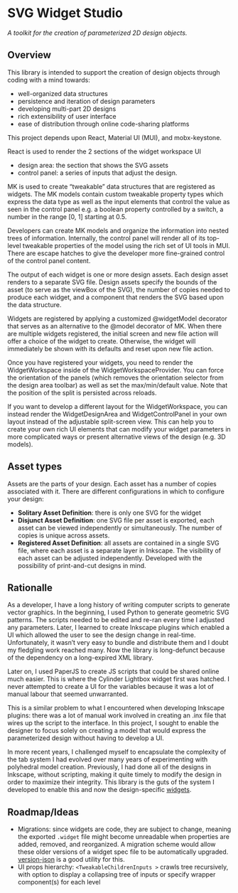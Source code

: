 # SVG Widget Studio
_A toolkit for the creation of parameterized 2D design objects._

## Overview
This library is intended to support the creation of design objects through coding with a mind towards:
- well-organized data structures
- persistence and iteration of design parameters
- developing multi-part 2D designs
- rich extensibility of user interface
- ease of distribution through online code-sharing platforms

This project depends upon React, Material UI (MUI), and mobx-keystone.

React is used to render the 2 sections of the widget workspace UI
* design area: the section that shows the SVG assets
* control panel: a series of inputs that adjust the design.

MK is used to create “tweakable” data structures that are registered as widgets. The MK models contain custom tweakable property types which express the data type as well as the input elements that control the value as seen in the control panel e.g. a boolean property controlled by a switch, a number in the range [0, 1] starting at 0.5.

Developers can create MK models and organize the information into nested trees of information. Internally, the control panel will render all of its top-level tweakable properties of the model using the rich set of UI tools in MUI. There are escape hatches to give the developer more fine-grained control of the control panel content.

The output of each widget is one or more design assets. Each design asset renders to a separate SVG file. Design assets specify the bounds of the asset (to serve as the viewBox of the SVG), the number of copies needed to produce each widget, and a component that renders the SVG based upon the data structure.

Widgets are registered by applying a customized @widgetModel decorator that serves as an alternative to the @model decorator of MK. When there are multiple widgets registered, the initial screen and new file action will offer a choice of the widget to create. Otherwise, the widget will immediately be shown with its defaults and reset upon new file action.

Once you have registered your widgets, you need to render the WidgetWorkspace inside of the WidgetWorkspaceProvider. You can force the orientation of the panels (which removes the orientation selector from the design area toolbar) as well as set the max/min/default value. Note that the position of the split is persisted across reloads.

If you want to develop a different layout for the WidgetWorkspace, you can instead render the WidgetDesignArea and WidgetControlPanel in your own layout instead of the adjustable split-screen view. This can help you to create your own rich UI elements that can modify your widget parameters in more complicated ways or present alternative views of the design (e.g. 3D models).

## Asset types

Assets are the parts of your design. Each asset has a number of copies associated with it. There are different configurations in which to configure your design:
- **Solitary Asset Definition**:  there is only one SVG for the widget
- **Disjunct Asset Definition**: one SVG file per asset is exported, each asset can be viewed independently or simultaneously. The number of copies is unique across assets.
-  **Registered Asset Definition**: all assets are contained in a single SVG file, where each asset is a separate layer in Inkscape. The visibility of each asset can be adjusted independently. Developed with the possibility of print-and-cut designs in mind.

## Rationalle

As a developer, I have a long history of writing computer scripts to generate vector graphics. In the beginning, I used Python to generate geometric SVG patterns. The scripts needed to be edited and re-ran every time I adjusted any parameters. Later, I learned to create Inkscape plugins  which enabled a UI which allowed the user to see the design change in real-time. Unfortunately, it wasn’t very easy to bundle and distribute them and I doubt my fledgling work reached many. Now the library is long-defunct because of the dependency on a long-expired XML library.

Later on, I used PaperJS to create JS scripts that could be shared online much easier. This is where the Cylinder Lightbox widget first was hatched. I never attempted to create a UI for the variables because it was a lot of manual labour that seemed unwarranted.

This is a similar problem to what I encountered when developing Inkscape plugins: there was a lot of manual work involved in creating an .inx file that wires up the script to the interface. In this project, I sought to enable the designer to focus solely on creating a model that would express the parameterized design without having to develop a UI.

In more recent years, I challenged myself to encapsulate the complexity of the tab system I had evolved over many years of experimenting with polyhedral model creation. Previously, I had done all of the designs in Inkscape, without scripting, making it quite timely to modify the design in order to maximize their integrity. This library is the guts of the system I developed to enable this and now the design-specific [widgets](/packages/widgets/README.md).


## Roadmap/Ideas

- Migrations: since widgets are code, they are subject to change, meaning the exported `.widget` file might become unreadable when properties are added, removed, and reorganized. A migration scheme would allow these older versions of a widget spec file to be automatically upgraded. [version-json](https://www.npmjs.com/package/version-json) is a good utility for this.
- UI props hierarchy: `<TweakableChildrenInputs >` crawls tree recursively, with option to display a collapsing tree of inputs or specify wrapper component(s) for each level
